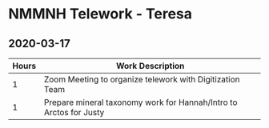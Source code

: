 # NMMNH Telework - Teresa

## 2020-03-17  
Hours | Work Description
-- | --
1 | Zoom Meeting to organize telework with Digitization Team
1 | Prepare mineral taxonomy work for Hannah/Intro to Arctos for Justy
